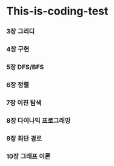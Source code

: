 # This-is-coding-test

### 3장 그리디

### 4장 구현

### 5장 DFS/BFS

### 6장 정렬

### 7장 이진 탐색

### 8장 다이나믹 프로그래밍

### 9장 최단 경로

### 10장 그래프 이론
